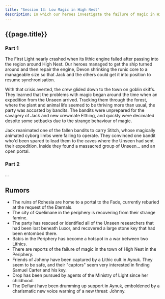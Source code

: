 ```yaml
---
title: "Session 13: Low Magic in High Nest"
description: In which our heroes investigate the failure of magic in High Nest.
---
```


## {{page.title}}

### Part 1

The First Light nearly crashed when its lithic engine failed after passing into the region around High Nest. Our heroes managed to get the ship turned around and then repair the engine, Devon shrinking the runic core to a manageable size so that Jack and the others could get it into position to resume synchronisation.

With that crisis averted, the crew glided down to the town on goblin skiffs. They learned that the problems with magic began around the time when an expedition from the Unseen arrived. Tracking them through the forest, where the plant and animal life seemed to be thriving more than usual, the party was accosted by bandits. The bandits were unprepared for the savagery of Jack and new crewmate Elthing, and quickly were decimated despite some setbacks due to the strange behaviour of magic.

Jack reanimated one of the fallen bandits to carry Stitch, whose magically animated cyborg limbs were failing to operate. They convinced one bandit who'd been spared to lead them to the caves where the Unseen had sent their expedition. Inside they found a massacred group of Unseen... and an open portal.

### Part 2

...

## Rumors
* The ruins of Rohesia are home to a portal to the Fade, currently reburied at the request of the Eternals.
* The city of Quelimane in the periphery is recovering from their strange famine.
* The party has rescued or identified all of the Unseen researchers that had been lost beneath Luxor, and recovered a large stone key that had been entombed there.
* Babis in the Periphery has become a hotspot in a war between two Lithics.
* There are reports of the failure of magic in the town of High Nest in the Periphery.
* Friends of Johnny have been captured by a Lithic cult in Aynuk. They seem to be safe, and their "captors" seem very interested in finding Samuel Carter and his key.
* Drop has been pursued by agents of the Ministry of Light since her childhood.
* The Defiant have been drumming up support in Aynuk, emboldened by a charismatic new voice warning of a new threat: Johnny.
